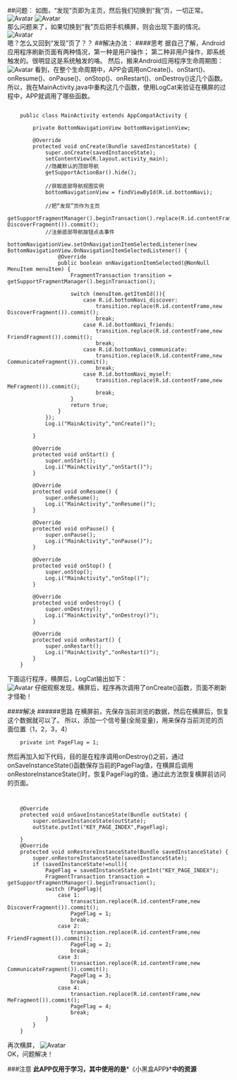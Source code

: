 ##问题：
如图，“发现”页即为主页，然后我们切换到“我”页，一切正常。
<fancybox>  
![Avatar](https://raw.githubusercontent.com/HdAlan/myBlogImages/master/%E4%BD%BF%E7%94%A8BottomNavigationView%E6%A8%AA%E5%B1%8F%E6%97%B6%E8%BF%94%E5%9B%9E%E4%B8%BB%E9%A1%B5/App_Home_Page.png)
![Avatar](https://raw.githubusercontent.com/HdAlan/myBlogImages/master/%E4%BD%BF%E7%94%A8BottomNavigationView%E6%A8%AA%E5%B1%8F%E6%97%B6%E8%BF%94%E5%9B%9E%E4%B8%BB%E9%A1%B5/App_Me_Page.png)  
</fancybox>
那么问题来了，如果切换到“我”页后把手机横屏，则会出现下面的情况。  
<fancybox>
![Avatar](https://raw.githubusercontent.com/HdAlan/myBlogImages/master/%E4%BD%BF%E7%94%A8BottomNavigationView%E6%A8%AA%E5%B1%8F%E6%97%B6%E8%BF%94%E5%9B%9E%E4%B8%BB%E9%A1%B5/App_HengPing_Page.png)  
</fancybox>
嗯？怎么又回到“发现”页了？？
##解决办法：
####思考
据自己了解，Android应用程序刷新页面有两种情况，第一种是用户操作；
第二种非用户操作，即系统触发的。很明显这是系统触发的咯。
然后，搬来Android应用程序生命周期图： 
<fancybox>
![Avatar](https://raw.githubusercontent.com/HdAlan/myBlogImages/master/%E4%BD%BF%E7%94%A8BottomNavigationView%E6%A8%AA%E5%B1%8F%E6%97%B6%E8%BF%94%E5%9B%9E%E4%B8%BB%E9%A1%B5/Android_Life_Circle.png)
</fancybox>
看到，在整个生命周期中，APP会调用onCreate()、onStart()、onResume()、onPause()、onStop()、onRestart()、onDestroy()这几个函数。所以，我在MainActivity.java中重构这几个函数，使用LogCat来验证在横屏的过程中，APP就调用了哪些函数。  

```

	public class MainActivity extends AppCompatActivity {

	    private BottomNavigationView bottomNavigationView;
	
	    @Override
	    protected void onCreate(Bundle savedInstanceState) {
	        super.onCreate(savedInstanceState);
	        setContentView(R.layout.activity_main);
	        //隐藏默认的顶部导航
	        getSupportActionBar().hide();
	
	        //获取底部导航视图实例
	        bottomNavigationView = findViewById(R.id.bottomNavi);
	
	        //把“发现”页作为主页
	        getSupportFragmentManager().beginTransaction().replace(R.id.contentFrame,new DiscoverFragment()).commit();
	        //注册底部导航按钮点击事件
	        bottomNavigationView.setOnNavigationItemSelectedListener(new BottomNavigationView.OnNavigationItemSelectedListener() {
	            @Override
	            public boolean onNavigationItemSelected(@NonNull MenuItem menuItem) {
	                FragmentTransaction transition = getSupportFragmentManager().beginTransaction();
	
	                switch (menuItem.getItemId()){
	                    case R.id.bottomNavi_discover:
	                        transition.replace(R.id.contentFrame,new DiscoverFragment()).commit();
	                        break;
	                    case R.id.bottomNavi_friends:
	                        transition.replace(R.id.contentFrame,new FriendFragment()).commit();
	                        break;
	                    case R.id.bottomNavi_communicate:
	                        transition.replace(R.id.contentFrame,new CommunicateFragment()).commit();
	                        break;
	                    case R.id.bottomNavi_myself:
	                        transition.replace(R.id.contentFrame,new MeFragment()).commit();
	                        break;
	                }
	                return true;
	            }
	        });
	        Log.i("MainActivity","onCreate()");
	
	    }
	
	    @Override
	    protected void onStart() {
	        super.onStart();
	        Log.i("MainActivity","onStart()");
	    }
	
	    @Override
	    protected void onResume() {
	        super.onResume();
	        Log.i("MainActivity","onResume()");
	    }
	
	    @Override
	    protected void onPause() {
	        super.onPause();
	        Log.i("MainActivity","onPause()");
	    }
	
	    @Override
	    protected void onStop() {
	        super.onStop();
	        Log.i("MainActivity","onStop()");
	    }
	
	    @Override
	    protected void onDestroy() {
	        super.onDestroy();
	        Log.i("MainActivity","onDestroy()");
	    }
	
	    @Override
	    protected void onRestart() {
	        super.onRestart();
	        Log.i("MainActivity","onRestart()");
	    }
	}
```
  
下面运行程序，横屏后，LogCat输出如下：  
<fancybox>
![Avatar](https://raw.githubusercontent.com/HdAlan/myBlogImages/master/%E4%BD%BF%E7%94%A8BottomNavigationView%E6%A8%AA%E5%B1%8F%E6%97%B6%E8%BF%94%E5%9B%9E%E4%B8%BB%E9%A1%B5/LogCatLog.png)
</fancybox>
仔细观察发现，横屏后，程序再次调用了onCreate()函数，页面不刷新才怪勒！

####解决
######思路
在横屏前，先保存当前浏览的数据，然后在横屏后，恢复这个数据就可以了。
所以，添加一个信号量(全局变量)，用来保存当前浏览的页面位置（1，2，3，4）  

```
	private int PageFlag = 1;
```

然后再加入如下代码，目的是在程序调用onDestroy()之前，通过onSaveInstanceState()函数保存当前的PageFlag值，在横屏后调用onRestoreInstanceState()时，恢复PageFlag的值，通过此方法恢复横屏前访问的页面。

```


	@Override
    protected void onSaveInstanceState(Bundle outState) {
        super.onSaveInstanceState(outState);
        outState.putInt("KEY_PAGE_INDEX",PageFlag);

    }
	@Override
    protected void onRestoreInstanceState(Bundle savedInstanceState) {
        super.onRestoreInstanceState(savedInstanceState);
        if (savedInstanceState!=null){
            PageFlag = savedInstanceState.getInt("KEY_PAGE_INDEX");
            FragmentTransaction transaction = getSupportFragmentManager().beginTransaction();
            switch (PageFlag){
                case 1:
                    transaction.replace(R.id.contentFrame,new DiscoverFragment()).commit();
                    PageFlag = 1;
                    break;
                case 2:
                    transaction.replace(R.id.contentFrame,new FriendFragment()).commit();
                    PageFlag = 2;
                    break;
                case 3:
                    transaction.replace(R.id.contentFrame,new CommunicateFragment()).commit();
                    PageFlag = 3;
                    break;
                case 4:
                    transaction.replace(R.id.contentFrame,new MeFragment()).commit();
                    PageFlag = 4;
                    break;
            }
        }
    }
```

再次横屏， 
<fancybox>
![Avatar](https://raw.githubusercontent.com/HdAlan/myBlogImages/master/%E4%BD%BF%E7%94%A8BottomNavigationView%E6%A8%AA%E5%B1%8F%E6%97%B6%E8%BF%94%E5%9B%9E%E4%B8%BB%E9%A1%B5/App_HengPing_Page2.png)  
</fancybox>
OK，问题解决！

###注意
**此APP仅用于学习，其中使用的是***《小黑盒APP》***中的资源**
